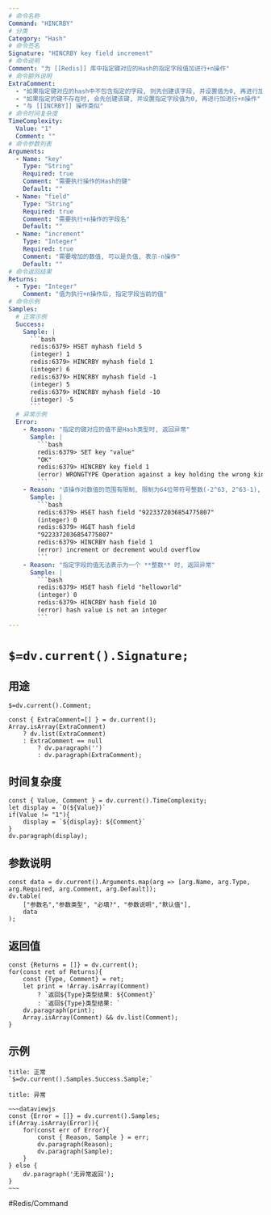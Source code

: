```yaml
---
# 命令名称
Command: "HINCRBY"
# 分类
Category: "Hash"
# 命令签名
Signature: "HINCRBY key field increment"
# 命令说明
Comment: "为 [[Redis]] 库中指定键对应的Hash的指定字段值加进行+n操作"
# 命令额外说明
ExtraComment:
  - "如果指定键对应的hash中不包含指定的字段, 则先创建该字段, 并设置值为0, 再进行加进行+n操作"
  - "如果指定的键不存在时, 会先创建该键, 并设置指定字段值为0, 再进行加进行+n操作"
  - "与 [[INCRBY]] 操作类似"
# 命令时间复杂度
TimeComplexity:
  Value: "1"
  Comment: ""
# 命令参数列表
Arguments:
  - Name: "key"
    Type: "String"
    Required: true
    Comment: "需要执行操作的Hash的键"
    Default: ""
  - Name: "field"
    Type: "String"
    Required: true
    Comment: "需要执行+n操作的字段名"
    Default: ""
  - Name: "increment"
    Type: "Integer"
    Required: true
    Comment: "需要增加的数值, 可以是负值, 表示-n操作"
    Default: ""
# 命令返回结果
Returns:
  - Type: "Integer"
    Comment: "值为执行+n操作后, 指定字段当前的值"
# 命令示例
Samples:
  # 正常示例
  Success:
    Sample: |
      ```bash
      redis:6379> HSET myhash field 5
      (integer) 1
      redis:6379> HINCRBY myhash field 1
      (integer) 6
      redis:6379> HINCRBY myhash field -1
      (integer) 5
      redis:6379> HINCRBY myhash field -10
      (integer) -5
      ```
  # 异常示例
  Error:
    - Reason: "指定的键对应的值不是Hash类型时, 返回异常"
      Sample: |
        ```bash
        redis:6379> SET key "value"
        "OK"
        redis:6379> HINCRBY key field 1
        (error) WRONGTYPE Operation against a key holding the wrong kind of value
        ``` 
    - Reason: "该操作对数值的范围有限制, 限制为64位带符号整数(-2^63, 2^63-1), 当被操作的值超出此范围时, 返回异常"
      Sample: |
        ```bash
        redis:6379> HSET hash field "9223372036854775807"
        (integer) 0
        redis:6379> HGET hash field
        "9223372036854775807"
        redis:6379> HINCRBY hash field 1
        (error) increment or decrement would overflow
        ``` 
    - Reason: "指定字段的值无法表示为一个 **整数** 时, 返回异常"
      Sample: |
        ```bash
        redis:6379> HSET hash field "helloworld"
        (integer) 0
        redis:6379> HINCRBY hash field 10
        (error) hash value is not an integer
        ``` 
---
```


# `$=dv.current().Signature;`

## 用途
`$=dv.current().Comment;`

```dataviewjs
const { ExtraComment=[] } = dv.current();
Array.isArray(ExtraComment) 
	? dv.list(ExtraComment) 
	: ExtraComment == null 
		? dv.paragraph('') 
		: dv.paragraph(ExtraComment);
```

## 时间复杂度
```dataviewjs
const { Value, Comment } = dv.current().TimeComplexity;
let display = `O(${Value})`
if(Value != "1"){
	display = `${display}: ${Comment}`
}
dv.paragraph(display);
```

## 参数说明
```dataviewjs
const data = dv.current().Arguments.map(arg => [arg.Name, arg.Type, arg.Required, arg.Comment, arg.Default]);
dv.table(
	["参数名","参数类型", "必填?", "参数说明","默认值"],
	data
);
```

## 返回值
```dataviewjs
const {Returns = []} = dv.current();
for(const ret of Returns){
	const {Type, Comment} = ret;
	let print = !Array.isArray(Comment) 
		? `返回${Type}类型结果: ${Comment}`
		: `返回${Type}类型结果: `
	dv.paragraph(print);
	Array.isArray(Comment) && dv.list(Comment);
}
```

## 示例
```ad-success
title: 正常
`$=dv.current().Samples.Success.Sample;`
```

```ad-danger
title: 异常

~~~dataviewjs
const {Error = []} = dv.current().Samples;
if(Array.isArray(Error)){
	for(const err of Error){
		const { Reason, Sample } = err;
		dv.paragraph(Reason);
		dv.paragraph(Sample);
	}
} else {
	dv.paragraph('无异常返回');
}
~~~

```

#Redis/Command 